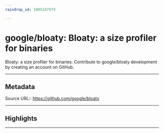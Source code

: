 ```yaml
---
raindrop_id: 1005347979

---
```


# google/bloaty: Bloaty: a size profiler for binaries
Bloaty: a size profiler for binaries. Contribute to google/bloaty development by creating an account on GitHub.
___
## Metadata
Source URL:: https://github.com/google/bloaty


___
## Highlights
___